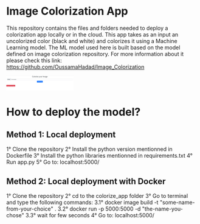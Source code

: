 # Image Colorization App
This repository contains the files and folders needed to deploy a colorization app locally or in the cloud.
This app takes as an input an uncolorized color (black and white) and colorizes it using a Machine Learning model. 
The ML model used here is built based on the model defined on image colorization repository. For more information about it please check this link: https://github.com/OussamaHadad/Image_Colorization
<div style="display: flex; justify-content: space-between;">
  <img src="web_app_image.png" width="35%">
</div>

# How to deploy the model?
## Method 1:  Local deployment
1° Clone the repository
2° Install the python version mentionned in Dockerfile
3° Install the python libraries mentionned in requirements.txt
4° Run app.py
5° Go to: localhost:5000/

## Method 2: Local deployment with Docker
1° Clone the repository
2° cd to the colorize_app folder
3° Go to terminal and type the following commands:
  3.1° docker image build -t "some-name-from-your-choice" .
  3.2° docker run -p 5000:5000 -d "the-name-you-chose"
  3.3° wait for few seconds
4° Go to: localhost:5000/

